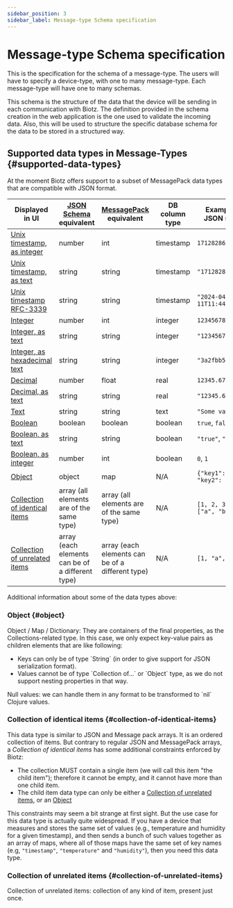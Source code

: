 ```yaml
---
sidebar_position: 3
sidebar_label: Message-type Schema specification
---
```

# Message-type Schema specification

This is the specification for the schema of a message-type. The users will have to specify a device-type, with one to many message-type. Each message-type will have one to many schemas.

This schema is the structure of the data that the device will be sending in each communication with Biotz. The definition provided in the schema creation in the web application is the one used to validate the incoming data. Also, this will be used to structure the specific database schema for the data to be stored in a structured way.

## Supported data types in Message-Types {#supported-data-types}

At the moment Biotz offers support to a subset of MessagePack data types that are compatible with JSON format.

| Displayed in UI                                                 | [JSON Schema][] equivalent                       | [MessagePack][] equivalent                       | DB column type | Examples (in JSON syntax)           |
|-----------------------------------------------------------------|--------------------------------------------------|--------------------------------------------------|----------------|-------------------------------------|
| [Unix timestamp, as integer](#unix-timestamp-as-integer)        | number                                           | int                                              | timestamp      | `1712828630000`                     |
| [Unix timestamp, as text](#unix-timestamp-as-text)              | string                                           | string                                           | timestamp      | `"1712828630000"`                   |
| [Unix timestamp RFC-3339](#unix-timestamp-rfc-3339)             | string                                           | string                                           | timestamp      | `"2024-04-11T11:44:36.123Z"`        |
| [Integer](#integer)                                             | number                                           | int                                              | integer        | `12345678`                          |
| [Integer, as text](#integer-as-text)                            | string                                           | string                                           | integer        | `"12345678"`                        |
| [Integer, as hexadecimal text](#integer-as-hexadecimal-text)    | string                                           | string                                           | integer        | `"3a2fbb589d"`                      |
| [Decimal](#decimal)                                             | number                                           | float                                            | real           | `12345.678`                         |
| [Decimal, as text](#decimal-as-text)                            | string                                           | string                                           | real           | `"12345.678"`                       |
| [Text](#text)                                                   | string                                           | string                                           | text           | `"Some value"`                      |
| [Boolean](#boolean)                                             | boolean                                          | boolean                                          | boolean        | `true`, `false`                     |
| [Boolean, as text](#boolean-as-text)                            | string                                           | string                                           | boolean        | `"true"`, `"false"`                 |
| [Boolean, as integer](#boolean-as-integer)                      | number                                           | int                                              | boolean        | `0`, `1`                            |
| [Object](#object)                                               | object                                           | map                                              | N/A            | `{"key1": 1, "key2": "val"}`        |
| [Collection of identical items](#collection-of-identical-items) | array (all elements are of the same type)        | array (all elements are of the same type)        | N/A            | `[1, 2, 3]` <br/> `["a", "b", "c"]` |
| [Collection of unrelated items](#collection-of-unrelated-items) | array (each elements can be of a different type) | array (each elements can be of a different type) | N/A            | `[1, "a", [2 3]]`                   |

[JSON Schema]: https://json-schema.org/draft/2020-12/json-schema-core#name-instance-data-model
[MessagePack]: https://msgpack.org/

Additional information about some of the data types above:

### Object {#object}

Object / Map / Dictionary: They are containers of the final properties, as the Collections-related type. In this case, we only expect key-value pairs as children elements that are like following:

- Keys can only be of type \`String` (in order to give support for JSON serialization format).
- Values cannot be of type \`Collection of…\` or \`Object\` type, as we do not support nesting properties in that way.

Null values: we can handle them in any format to be transformed to \`nil` Clojure values.

### Collection of identical items {#collection-of-identical-items}

This data type is similar to JSON and Message pack arrays. It is an ordered collection of items. But contrary to regular JSON and MessagePack arrays, a *Collection of identical items* has some additional constraints enforced by Biotz:

- The collection MUST contain a single item (we will call this item "the child item"); therefore it cannot be empty, and it cannot have more than one child item.
- The child item data type can only be either a [Collection of unrelated items](#collection-of-unrelated-items), or an [Object](#object)

This constraints may seem a bit strange at first sight. But the use case for this data type is actually quite widespread. If you have a device that measures and stores the same set of values (e.g., temperature and humidity for a given timestamp), and then sends a bunch of such values together as an array of maps, where all of those maps have the same set of key names (e.g, `"timestamp"`, `"temperature"` and `"humidity"`), then you need this data type.

### Collection of unrelated items {#collection-of-unrelated-items}

Collection of unrelated items: collection of any kind of item, present just once.
